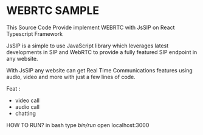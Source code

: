 # WEBRTC SAMPLE

This Source Code Provide implement WEBRTC with JsSIP on React Typescript Framework

JsSIP is a simple to use JavaScript library which leverages latest developments in SIP and WebRTC to provide a fully featured SIP endpoint in any website.

With JsSIP any website can get Real Time Communications features using audio, video and more with just a few lines of code.

Feat :
- video call
- audio call
- chatting

HOW TO RUN?
in bash type
*bin/run*
open localhost:3000
